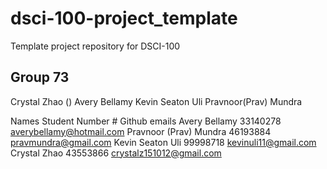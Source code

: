 # dsci-100-project_template
Template project repository for DSCI-100


## Group 73
Crystal Zhao ()
Avery Bellamy
Kevin Seaton Uli
Pravnoor(Prav) Mundra

Names
Student Number #
Github emails
Avery Bellamy
33140278
averybellamy@hotmail.com 
Pravnoor (Prav) Mundra
46193884
pravmundra@gmail.com 
Kevin Seaton Uli
99998718
kevinuli11@gmail.com 
Crystal Zhao
43553866
crystalz151012@gmail.com 

